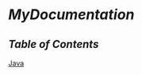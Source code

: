 # ***MyDocumentation***

## ***Table of Contents***

[Java](https://github.com/Bmontezuma/MyDocumentation/tree/main/Java)
